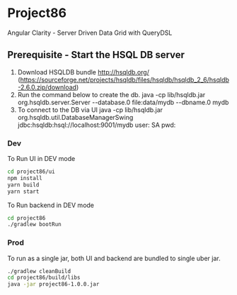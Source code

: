 # Project86

Angular Clarity - Server Driven Data Grid with QueryDSL

## Prerequisite - Start the HSQL DB server

1. Download HSQLDB bundle <http://hsqldb.org/> (<https://sourceforge.net/projects/hsqldb/files/hsqldb/hsqldb_2_6/hsqldb-2.6.0.zip/download>)
2. Run the command below to create the db.
   java -cp lib/hsqldb.jar org.hsqldb.server.Server --database.0 file:data/mydb --dbname.0 mydb
3. To connect to the DB via UI
   java -cp lib/hsqldb.jar org.hsqldb.util.DatabaseManagerSwing
   jdbc:hsqldb:hsql://localhost:9001/mydb
   user: SA
   pwd:

### Dev

To Run UI in DEV mode

```bash
cd project86/ui
npm install
yarn build
yarn start
```

To Run backend in DEV mode

```bash
cd project86
./gradlew bootRun
```

### Prod
To run as a single jar, both UI and backend are bundled to single uber jar.

```bash
./gradlew cleanBuild
cd project86/build/libs
java -jar project86-1.0.0.jar
```
